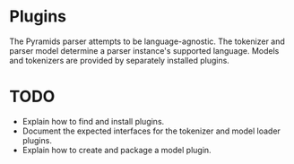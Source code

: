 # Plugins

The Pyramids parser attempts to be language-agnostic. The tokenizer and
parser model determine a parser instance's supported language. Models and
tokenizers are provided by separately installed plugins.


# TODO
* Explain how to find and install plugins.
* Document the expected interfaces for the tokenizer and model loader 
  plugins.
* Explain how to create and package a model plugin.

